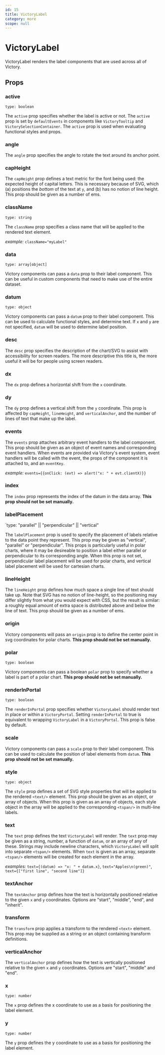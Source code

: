 ```yaml
---
id: 15
title: VictoryLabel
category: more
scope: null
---
```

# VictoryLabel

VictoryLabel renders the label components that are used across all of Victory.

## Props

### active

`type: boolean`

The `active` prop specifies whether the label is active or not. The `active` prop is set by `defaultEvents` in components like `VictoryTooltip` and `VictorySelectionContainer`. The `active` prop is used when evaluating functional styles and props.

### angle

The `angle` prop specifies the angle to rotate the text around its anchor point.

### capHeight

The `capHeight` prop defines a text metric for the font being used: the expected height of capital letters. This is necessary because of SVG, which (a) positions the *bottom* of the text at `y`, and (b) has no notion of line height. This prop should be given as a number of ems.

### className

`type: string`

The `className` prop specifies a class name that will be applied to the rendered text element.

*example:* `className="myLabel"`

### data

`type: array[object]`

Victory components can pass a `data` prop to their label component. This can be useful in custom components that need to make use of the entire dataset.

### datum

`type: object`

Victory components can pass a `datum` prop to their label component. This can be used to calculate functional styles, and determine text. If `x` and `y` are not specified, `datum` will be used to determine label position.

### desc

The `desc` prop specifies the description of the chart/SVG to assist with accessibility for screen readers. The more descriptive this title is, the more useful it will be for people using screen readers.

### dx

The `dx` prop defines a horizontal shift from the `x` coordinate.

### dy

The `dy` prop defines a vertical shift from the `y` coordinate. This prop is affected by `capHeight`, `lineHeight`, and `verticalAnchor`, and the number of lines of text that make up the label.

### events

The `events` prop attaches arbitrary event handlers to the label component. This prop should be given as an object of event names and corresponding event handlers. When events are provided via Victory's event system, event handlers will be called with the event, the props of the component it is attached to, and an `eventKey`.

*example:* `events={{onClick: (evt) => alert("x: " + evt.clientX)}}`

### index

The `index` prop represents the index of the datum in the data array. **This prop should not be set manually.**

### labelPlacement

`type: "parallel" || "perpendicular" || "vertical"

The `labelPlacement` prop is used to specify the placement of labels relative to the data point they represent. This prop may be given as "vertical", "parallel" or "perpendicular". This props is particularly useful in polar charts, where it may be desireable to position a label either parallel or perpendicular to its corresponding angle. When this prop is not set, perpendicular label placement will be used for polar charts, and vertical label placement will be used for cartesian charts.

### lineHeight

The `lineHeight` prop defines how much space a single line of text should take up. Note that SVG has no notion of line-height, so the positioning may differ slightly from what you would expect with CSS, but the result is similar: a roughly equal amount of extra space is distributed above and below the line of text. This prop should be given as a number of ems.

### origin

Victory components will pass an `origin` prop is to define the center point in svg coordinates for polar charts. **This prop should not be set manually.**

### polar

`type: boolean`

Victory components can pass a boolean `polar` prop to specify whether a label is part of a polar chart. **This prop should not be set manually.**

### renderInPortal

`type: boolean`

The `renderInPortal` prop specifies whether `VictoryLabel` should render text in place or within a `VictoryPortal`. Setting `renderInPortal` to true is equivalent to wrapping `VictoryLabel` in a `VictoryPortal`. This prop is false by default.

### scale

Victory components can pass a `scale` prop to their label component. This can be used to calculate the position of label elements from `datum`. **This prop should not be set manually.**

### style

`type: object`

The `style` prop defines a set of SVG style properties that will be applied to the rendered
`<text/>` element. This prop should be given as an object, or array of objects. When this prop is
given as an array of objects, each style object in the array will be applied to the corresponding
`<tspan/>` in multi-line labels.

### text

The `text` prop defines the text `VictoryLabel` will render. The `text` prop may be given as a
string, number, a function of `datum`, or an array of any of these. Strings may include newline
characters, which `VictoryLabel` will split into separate `<tspan/>` elements. When `text` is given
as an array, separate `<tspan/>` elements will be created for each element in the array.

*examples:* `text={(datum) => "x: " + datum.x}`, `text="Apples\n(green)"`, `text={["first line", "second line"]}`

### textAnchor

The `textAnchor` prop defines how the text is horizontally positioned relative to the given `x` and `y` coordinates. Options are "start", "middle", "end", and "inherit".

### transform

The `transform` prop applies a transform to the rendered `<text>` element. This prop may be supplied as a string or an object containing transform definitions.

### verticalAnchor

The `verticalAnchor` prop defines how the text is vertically positioned relative to the given `x` and `y` coordinates. Options are "start", "middle" and "end".

### x

`type: number`

The `x` prop defines the x coordinate to use as a basis for positioning the label element.

### y

`type: number`

The `y` prop defines the y coordinate to use as a basis for positioning the label element.
